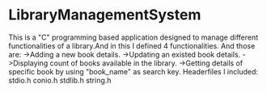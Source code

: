 # LibraryManagementSystem
  This is a "C" programming based application designed to manage different functionalities of a library.And in this I defined 4 functionalities.
  And those are:
    ->Adding a new book details.
    ->Updating an existed book details.
    ->Displaying count of books available in the library.
    ->Getting details of specific book by using "book_name" as search key.
 Headerfiles I included:
  stdio.h
  conio.h
  stdlib.h
  string.h
